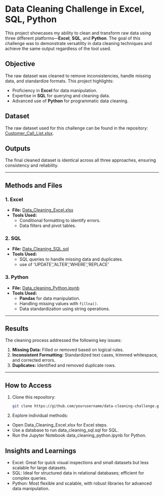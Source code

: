 # Data Cleaning Challenge in Excel, SQL, Python

This project showcases my ability to clean and transform raw data using three different platforms—**Excel**, **SQL**, and **Python**. The goal of this challenge was to demonstrate versatility in data cleaning techniques and achieve the same output regardless of the tool used. 

## Objective

The raw dataset was cleaned to remove inconsistencies, handle missing data, and standardize formats. This project highlights:
- Proficiency in **Excel** for data manipulation.
- Expertise in **SQL** for querying and cleaning data.
- Advanced use of **Python** for programmatic data cleaning.

## Dataset

The raw dataset used for this challenge can be found in the repository: [Customer_Call_List.xlsx](https://github.com/MekhzZ/Data_Cleaning_Challenge_in_Excel_SQL_Python/blob/main/Customer%20Call%20List.xlsx).

## Outputs

The final cleaned dataset is identical across all three approaches, ensuring consistency and reliability.

---

## Methods and Files

### 1. **Excel**
- **File:** [Data_Cleaning_Excel.xlsx](https://github.com/MekhzZ/Data_Cleaning_Challenge_in_Excel_SQL_Python/blob/main/Data_Cleaning_Excel.xlsx)
- **Tools Used:** 
  - Conditional formatting to identify errors.
  - Data filters and pivot tables.


### 2. **SQL**
- **File:** [Data_Cleaning_SQL.sql](https://github.com/MekhzZ/Data_Cleaning_Challenge_in_Excel_SQL_Python/blob/main/Data_Cleaning_SQL.sql)
- **Tools Used:**
  - SQL queries to handle missing data and duplicates.
  - use of 'UPDATE','ALTER','WHERE','REPLACE'

### 3. **Python**
- **File:** [Data_cleaning_Python.ipynb](https://github.com/MekhzZ/Data_Cleaning_Challenge_in_Excel_SQL_Python/blob/main/Data_cleaning_Python.ipynb)
- **Tools Used:**
  - **Pandas** for data manipulation.
  - Handling missing values with `fillna()`.
  - Data standardization using string operations.

---

## Results

The cleaning process addressed the following key issues:
1. **Missing Data:** Filled or removed based on logical rules.
2. **Inconsistent Formatting:** Standardized text cases, trimmed whitespace, and corrected errors.
3. **Duplicates:** Identified and removed duplicate rows.


---

## How to Access

1. Clone this repository:
   ```bash
   git clone https://github.com/yourusername/data-cleaning-challenge.git
   ```


2. Explore individual methods:
 - Open Data_Cleaning_Excel.xlsx for Excel steps.
 - Use a database to run data_cleaning_sql.sql for SQL.
 - Run the Jupyter Notebook data_cleaning_python.ipynb for Python.


## Insights and Learnings
  - Excel: Great for quick visual inspections and small datasets but less scalable for large datasets.
  - SQL: Ideal for structured data in relational databases; efficient for complex queries.
  - Python: Most flexible and scalable, with robust libraries for advanced data manipulation.
